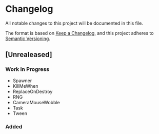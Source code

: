 # Changelog

All notable changes to this project will be documented in this file.

The format is based on [Keep a Changelog](https://keepachangelog.com/en/1.1.0/),
and this project adheres to [Semantic Versioning](https://semver.org/spec/v2.0.0.html).

## [Unrealeased]
[unreleased]: https://github.com/superjellie/give-us-components/tree/unity-main

### Work In Progress
- Spawner 
- KillMeWhen 
- ReplaceOnDestroy 
- RNG 
- CameraMouseWobble
- Task
- Tween

### Added